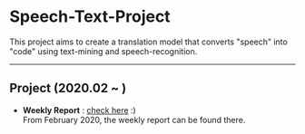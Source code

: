 # Speech-Text-Project
 This project aims to create a translation model that converts "speech" into "code" using text-mining and speech-recognition. 
 
---
## Project (2020.02 ~ )
* **Weekly Report** : [check here](https://github.com/jeongwonkwak/Speech-Text-Project/wiki/Weekly-Report-%231) :)  
From February 2020, the weekly report can be found there.
